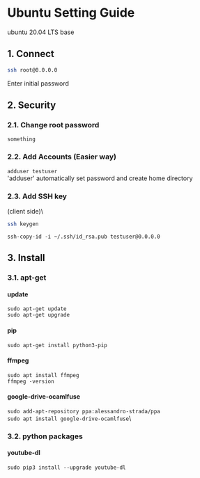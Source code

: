 # Ubuntu Setting Guide
ubuntu 20.04 LTS base

## 1. Connect
``` bash
ssh root@0.0.0.0
```
Enter initial password

## 2. Security
### 2.1. Change root password
```something```
### 2.2. Add Accounts (Easier way)
```adduser testuser```\
'adduser' automatically set password and create home directory
### 2.3. Add SSH key
(client side)\
``` bash
ssh keygen
```
```ssh-copy-id -i ~/.ssh/id_rsa.pub testuser@0.0.0.0```

## 3. Install
### 3.1. apt-get
#### update
```sudo apt-get update```\
```sudo apt-get upgrade```
#### pip
```sudo apt-get install python3-pip```
#### ffmpeg
```sudo apt install ffmpeg```\
```ffmpeg -version```
#### google-drive-ocamlfuse
```sudo add-apt-repository ppa:alessandro-strada/ppa```\
```sudo apt install google-drive-ocamlfuse```\

### 3.2. python packages
#### youtube-dl
```sudo pip3 install --upgrade youtube-dl```
#### 




